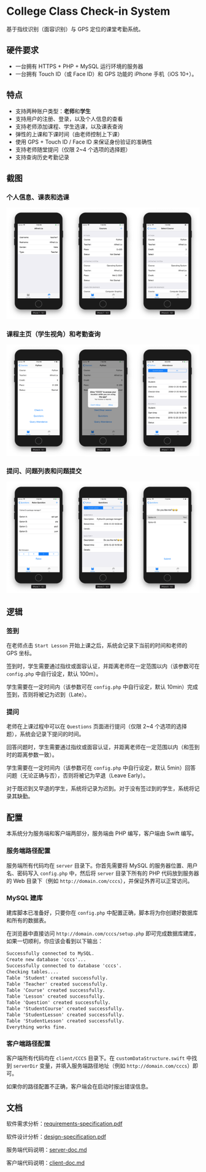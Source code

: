# College Class Check-in System

基于指纹识别（面容识别）与 GPS 定位的课堂考勤系统。

## 硬件要求

* 一台拥有 HTTPS + PHP + MySQL 运行环境的服务器
* 一台拥有 Touch ID（或 Face ID）和 GPS 功能的 iPhone 手机（iOS 10+）。

## 特点

* 支持两种账户类型：**老师**和**学生**
* 支持用户的注册、登录，以及个人信息的查看
* 支持老师添加课程、学生选课，以及课表查询
* 弹性的上课和下课时间（由老师控制上下课）
* 使用 GPS + Touch ID / Face ID 来保证身份验证的准确性
* 支持老师随堂提问（仅限 2~4 个选项的选择题）
* 支持查询历史考勤记录

## 截图

### 个人信息、课表和选课

![](screenshots/123.png)

### 课程主页（学生视角）和考勤查询

![](screenshots/456.png)

### 提问、问题列表和问题提交

![](screenshots/789.png)

## 逻辑

### 签到

在老师点击 `Start Lesson` 开始上课之后，系统会记录下当前的时间和老师的 GPS 坐标。

签到时，学生需要通过指纹或面容认证，并距离老师在一定范围以内（该参数可在 `config.php` 中自行设定，默认 100m）。

学生需要在一定时间内（该参数可在 `config.php` 中自行设定，默认 10min）完成签到，否则将被记为迟到（Late）。

### 提问

老师在上课过程中可以在 `Questions` 页面进行提问（仅限 2~4 个选项的选择题），系统会记录下提问的时间。

回答问题时，学生需要通过指纹或面容认证，并距离老师在一定范围以内（和签到时的距离参数一致）。

学生需要在一定时间内（该参数可在 `config.php` 中自行设定，默认 5min）回答问题（无论正确与否），否则将被记为早退（Leave Early）。

对于既迟到又早退的学生，系统将记录为迟到。对于没有签过到的学生，系统将记录其缺勤。

## 配置

本系统分为服务端和客户端两部分，服务端由 PHP 编写，客户端由 Swift 编写。

### 服务端路径配置

服务端所有代码均在 `server` 目录下。你首先需要将 MySQL 的服务器位置、用户名、密码写入 `config.php` 中，然后将 `server` 目录下所有的 PHP 代码放到服务器的 Web 目录下（例如 `http://domain.com/cccs`），并保证外界可以正常访问。

### MySQL 建库

建库脚本已准备好，只要你在 `config.php` 中配置正确，脚本将为你创建好数据库和所有的数据表。

在浏览器中直接访问 `http://domain.com/cccs/setup.php` 即可完成数据库建库，如果一切顺利，你应该会看到以下输出：

```
Successfully connected to MySQL.
Create new database 'cccs'...
Successfully connected to database 'cccs'.
Checking tables....
Table 'Student' created successfully.
Table 'Teacher' created successfully.
Table 'Course' created successfully.
Table 'Lesson' created successfully.
Table 'Question' created successfully.
Table 'StudentCourse' created successfully.
Table 'StudentLesson' created successfully.
Table 'StudentLesson' created successfully.
Everything works fine.
```

### 客户端路径配置

客户端所有代码均在 `client/CCCS` 目录下。在 `customDataStructure.swift` 中找到 `serverDir` 变量，并填入服务端路径地址（例如 `http://domain.com/cccs`）即可。

如果你的路径配置不正确，客户端会在启动时报出错误信息。

## 文档

软件需求分析：[requirements-specification.pdf](requirements-specification.pdf)

软件设计分析：[design-specification.pdf](design-specification.pdf)

服务端代码说明：[server-doc.md](server-doc.md)

客户端代码说明：[client-doc.md](client-doc.md)
